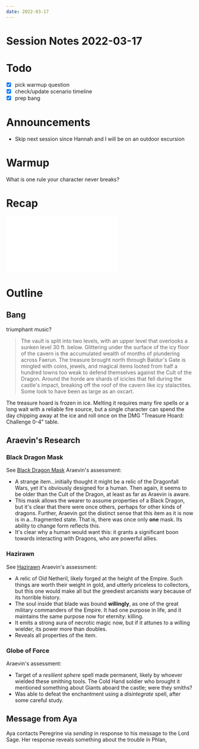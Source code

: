 ```yaml
---
date: 2022-03-17
---
```

# Session Notes 2022-03-17
# Todo
- [x] pick warmup question
- [x] check/update scenario timeline
- [x] prep bang
# Announcements
- Skip next session since Hannah and I will be on an outdoor excursion
# Warmup
What is one rule your character never breaks?
# Recap
![a3e6](../../logbook/a3e6.md)
# Outline
## Bang
triumphant music?
> The vault is split into two levels, with an upper level that overlooks a sunken level 30 ft. below. Glittering under the surface of the icy floor of the cavern is the accumulated wealth of months of plundering across Faerun. The treasure brought north through Baldur's Gate is mingled with coins, jewels, and magical items looted from half a hundred towns too weak to defend themselves against the Cult of the Dragon. Around the horde are shards of icicles that fell during the castle's impact, breaking off the roof of the cavern like icy stalactites. Some look to have been as large as an oxcart.

The treasure hoard is frozen in ice. Melting it requires many fire spells or a long wait with a reliable fire source, but a single character can spend the day chipping away at the ice and roll once on the DMG "Treasure Hoard: Challenge 0-4" table.
## Araevin's Research
### Black Dragon Mask
See [Black Dragon Mask](https://www.dndbeyond.com/magic-items/black-dragon-mask)
Araevin's assessment:
- A strange item...initially thought it might be a relic of the Dragonfall Wars, yet it's obviously designed for a human. Then again, it seems to be older than the Cult of the Dragon, at least as far as Araevin is aware.
- This mask allows the wearer to assume properties of a Black Dragon, but it's clear that there were once others, perhaps for other kinds of dragons. Further, Araevin got the distinct sense that this item as it is now is in a...fragmented state. That is, there was once only **one** mask. Its ability to change form reflects this.
- It's clear why a human would want this: it grants a significant boon towards interacting with Dragons, who are powerful allies. 
### Hazirawn
See [Hazirawn](../../npcs/hazirawn.md)
Araevin's assessment:
- A relic of Old Netheril, likely forged at the height of the Empire. Such things are worth their weight in gold, and utterly priceless to collectors, but this one would make all but the greediest arcanists wary because of its horrible history.
- The soul inside that blade was bound **willingly**, as one of the great military commanders of the Empire. It had one purpose in life, and it maintains the same purpose now for eternity: killing.
- It emits a strong aura of necrotic magic now, but if it attunes to a willing wielder, its power more than doubles.
- Reveals all properties of the item.
### Globe of Force
Araevin's assessment:
- Target of a _resilient sphere_ spell made permanent, likely by whoever wielded these smithing tools. The Cold Hand soldier who brought it mentioned something about Giants aboard the castle; were they smiths?
- Was able to defeat the enchantment using a _disintegrate_ spell, after some careful study.
## Message from Aya
Aya contacts Peregrine via *sending* in response to his message to the Lord Sage. Her response reveals something about the trouble in Phlan,